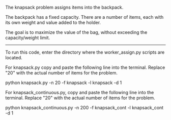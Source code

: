 The knapsack problem assigns items into the backpack.

The backpack has a fixed capacity.
There are a number of items, each with its own weight and value added to the holder.

The goal is to maximize the value of the bag, without exceeding the capacity/weight limit.


----------------------------------------------------------------------------------------------

To run this code, enter the directory where the worker_assign.py scripts are located.

For knapsack.py copy and paste the following line into the terminal. 
Replace "20" with the actual number of items for the problem.

python knapsack.py -n 20 -f knapsack -l knapsack -d 1


For knapsack_continuous.py, copy and paste the following line into the terminal.
Replace "20" with the actual number of items for the problem.

python knapsack_continuous.py -n 200 -f knapsack_cont -l knapsack_cont -d 1
